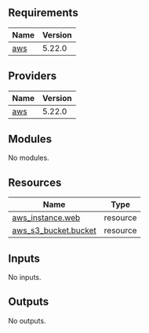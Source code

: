 ## Requirements

| Name | Version |
|------|---------|
| <a name="requirement_aws"></a> [aws](#requirement\_aws) | 5.22.0 |

## Providers

| Name | Version |
|------|---------|
| <a name="provider_aws"></a> [aws](#provider\_aws) | 5.22.0 |

## Modules

No modules.

## Resources

| Name | Type |
|------|------|
| [aws_instance.web](https://registry.terraform.io/providers/hashicorp/aws/5.22.0/docs/resources/instance) | resource |
| [aws_s3_bucket.bucket](https://registry.terraform.io/providers/hashicorp/aws/5.22.0/docs/resources/s3_bucket) | resource |

## Inputs

No inputs.

## Outputs

No outputs.
